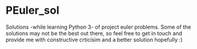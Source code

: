 # PEuler_sol
Solutions -while learning Python 3- of project euler problems.
Some of the solutions may not be the best out there, so feel free to get in touch
and provide me with constructive crticisim and a better solution hopefully :)
